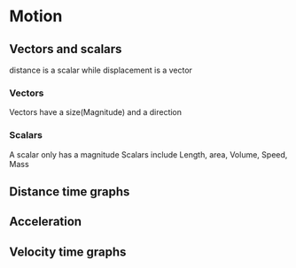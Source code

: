 # Motion
## Vectors and scalars
distance is a scalar while displacement is a vector
### Vectors
Vectors have a size(Magnitude) and a direction 
### Scalars
A scalar only has a magnitude
Scalars include Length, area, Volume, Speed, Mass 
## Distance time graphs
## Acceleration
## Velocity time graphs
